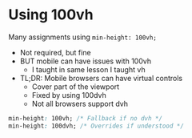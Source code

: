 # Using 100vh

Many assignments using `min-height: 100vh;`
- Not required, but fine
- BUT mobile can have issues with 100vh
    - I taught in same lesson I taught vh
- TL;DR: Mobile browsers can have virtual controls
    - Cover part of the viewport
    - Fixed by using 100dvh
    - Not all browsers support dvh
```css
min-height: 100vh; /* Fallback if no dvh */
min-height: 100dvh; /* Overrides if understood */
```
